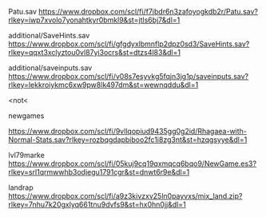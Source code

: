 Patu.sav
https://www.dropbox.com/scl/fi/f7ibdr6n3zafoyogkdb2r/Patu.sav?rlkey=iwp7xvolo7yonahtkyr0bmkl9&st=jtls6bj7&dl=1


additional/SaveHints.sav
https://www.dropbox.com/scl/fi/gfgdyxlbmnflp2dpz0sd3/SaveHints.sav?rlkey=qqxt3xclyztou0vl87yi3ocrs&st=dtzs4l83&dl=1


additional/saveinputs.sav
https://www.dropbox.com/scl/fi/v08s7esyvkg5fqjn3jg1p/saveinputs.sav?rlkey=lekkroiykmc6xw9pw8lk497dm&st=wewnqddu&dl=1

<not<

newgames 

https://www.dropbox.com/scl/fi/9vllqopiud9435gg0g2id/Rhagaea-with-Normal-Stats.sav?rlkey=rozbqgdapbiboo2fc1i8zg3nt&st=hzqgsyye&dl=1


lvl79marke
https://www.dropbox.com/scl/fi/05kuj9cq19qxmqcq6bqo9/NewGame.es3?rlkey=srl1qrmwwhb3odjegu1791cgr&st=dnwt6r9e&dl=1

landrap
https://www.dropbox.com/scl/fi/a9z3kivzxv25ln0payvxs/mix_land.zip?rlkey=7nhu7k20gxlyq661tnu9dvfs9&st=hx0hn0jj&dl=1
